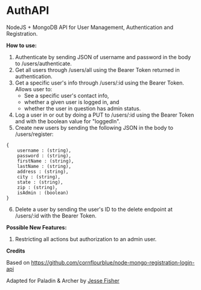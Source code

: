 # AuthAPI

NodeJS + MongoDB API for User Management, Authentication and Registration.

**How to use:**
1. Authenticate by sending JSON of username and password in the body to /users/authenticate.
2. Get all users through /users/all using the Bearer Token returned in authentication.
3. Get a specific user's info through /users/:id using the Bearer Token. Allows user to:
     - See a specific user's contact info, 
     - whether a given user is logged in, and 
     - whether the user in question has admin status.
4. Log a user in or out by doing a PUT to /users/:id using the Bearer Token and with the boolean value for "loggedIn".
5. Create new users by sending the following JSON in the body to /users/register:
```
{
    username : (string),
    password : (string),
    firstName : (string),
    lastName : (string),
    address : (string),
    city : (string),
    state : (string),
    zip : (string),
    isAdmin : (boolean)
}
```
6. Delete a user by sending the user's ID to the delete endpoint at /users/:id with the Bearer Token.

**Possible New Features:**
1. Restricting all actions but authorization to an admin user.

**Credits**

Based on https://github.com/cornflourblue/node-mongo-registration-login-api

Adapted for Paladin & Archer by <a href="https://github.com/webpromo">Jesse Fisher</a>
